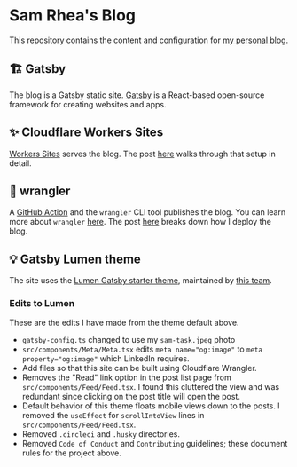 # Sam Rhea's Blog

This repository contains the content and configuration for [my personal blog](https://blog.samrhea.com).

## 🏗️ Gatsby

The blog is a Gatsby static site. [Gatsby](https://www.gatsbyjs.com/) is a React-based open-source framework for creating websites and apps.

## ✨ Cloudflare Workers Sites

[Workers Sites](https://developers.cloudflare.com/workers/sites/) serves the blog. The post [here](https://blog.samrhea.com/posts/2020/migrate-blog-to-workers) walks through that setup in detail.

## 🤠 wrangler

A [GitHub Action](https://github.com/TownLake/blog-samrhea/tree/draft/2021-end-of-year/.github/workflows) and the `wrangler` CLI tool publishes the blog. You can learn more about `wrangler` [here](https://github.com/cloudflare/wrangler). The post [here](https://blog.samrhea.com/posts/2019/workers-github-deploy) breaks down how I deploy the blog.

## 💡 Gatsby Lumen theme

The site uses the [Lumen Gatsby starter theme](https://www.gatsbyjs.com/starters/alxshelepenok/gatsby-starter-lumen), maintained by [this team](https://github.com/alxshelepenok/gatsby-starter-lumen#contributors).

### Edits to Lumen
These are the edits I have made from the theme default above.

* `gatsby-config.ts` changed to use my `sam-task.jpeg` photo
* `src/components/Meta/Meta.tsx` edits `meta name="og:image"` to `meta property="og:image"` which LinkedIn requires.
* Add files so that this site can be built using Cloudflare Wrangler.
* Removes the "Read" link option in the post list page from `src/components/Feed/Feed.tsx`. I found this cluttered the view and was redundant since clicking on the post title will open the post.
* Default behavior of this theme floats mobile views down to the posts. I removed the `useEffect` for `scrollIntoView` lines in `src/components/Feed/Feed.tsx`.
* Removed `.circleci` and `.husky` directories.
* Removed `Code of Conduct` and `Contributing` guidelines; these document rules for the project above.
